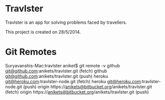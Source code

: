 Travlster
=========

Travlster is an app for solving problems faced by travellers.

This project is created on 28/5/2014.


Git Remotes
===========

Suryavanshis-Mac:travlster aniket$ git remote -v
github			   git@github.com:anikets/travlster.git (fetch)
github			   git@github.com:anikets/travlster.git (push)
heroku			   git@heroku.com:travlster-node.git (fetch)
heroku			   git@heroku.com:travlster-node.git (push)
origin			   https://anikets@bitbucket.org/anikets/travlster.git (fetch)
origin			   https://anikets@bitbucket.org/anikets/travlster.git (push)
